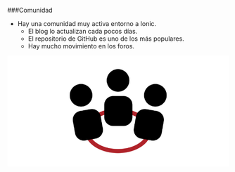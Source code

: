 ###Comunidad

- Hay una comunidad muy activa entorno a Ionic.
    - El blog lo actualizan cada pocos días.
    - El repositorio de GitHub es uno de los más populares.
    - Hay mucho movimiento en los foros.

![](assets/community_b.png)
